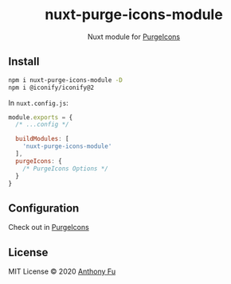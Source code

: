 <h1 align='center'>nuxt-purge-icons-module</h1>

<p align='center'>Nuxt module for <a href="https://github.com/antfu/purge-icons" target="_blank">PurgeIcons</a></p>

## Install

```sh
npm i nuxt-purge-icons-module -D
npm i @iconify/iconify@2
```

In `nuxt.config.js`:

```js
module.exports = {
  /* ...config */

  buildModules: [
    'nuxt-purge-icons-module'
  ],
  purgeIcons: {
    /* PurgeIcons Options */
  }
}
```

## Configuration

Check out in [PurgeIcons](https://github.com/antfu/purge-icons#programmatic-api)

## License

MIT License © 2020 [Anthony Fu](https://github.com/antfu)
